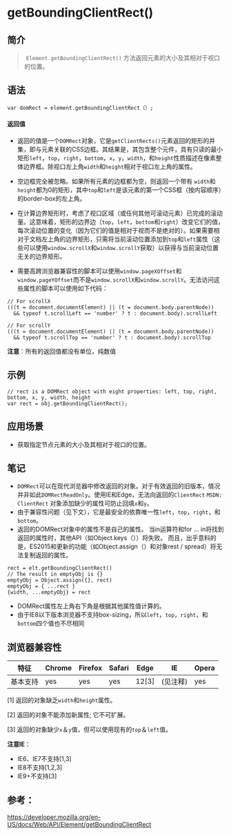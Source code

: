 # getBoundingClientRect()

## 简介

>  `Element.getBoundingClientRect()` 方法返回元素的大小及其相对于视口的位置。 



## 语法

```
var domRect = element.getBoundingClientRect（）;
```

#### 返回值

- 返回的值是一个`DOMRect`对象，它是`getClientRects()`元素返回的矩形的并集，即与元素关联的CSS边框。其结果是，其包含整个元件，具有只读的最小矩形`left`，`top`，`right`，`bottom`，`x`，`y`，`width`，和`height`性质描述在像素整体边界框。除视口左上角`width`和`height`相对于视口左上角的属性。
- 空边框完全被忽略。如果所有元素的边框都为空，则返回一个带有 `width`和`height`都为0的矩形，其中`top`和`left`是该元素的第一个CSS框（按内容顺序）的border-box的左上角。
- 在计算边界矩形时，考虑了视口区域（或任何其他可滚动元素）已完成的滚动量。这意味着，矩形的边界边（`top`，`left`，`bottom`和`right`）改变它们的值，每次滚动位置的变化（因为它们的值是相对于视而不是绝对的）。如果需要相对于文档左上角的边界矩形，只需将当前滚动位置添加到`top`和`left`属性（这些可以使用`window.scrollX`和`window.scrollY`获取）以获得与当前滚动位置无关的边界矩形。



- 需要高跨浏览器兼容性的脚本可以使用`window.pageXOffset`和`window.pageYOffset`而不是`window.scrollX`和`window.scrollY`。无法访问这些属性的脚本可以使用如下代码：

```
// For scrollX
(((t = document.documentElement) || (t = document.body.parentNode))
  && typeof t.scrollLeft == 'number' ? t : document.body).scrollLeft
  
// For scrollY
(((t = document.documentElement) || (t = document.body.parentNode))
  && typeof t.scrollTop == 'number' ? t : document.body).scrollTop
```

**注意**：所有的返回值都没有单位，纯数值

## 示例

```
// rect is a DOMRect object with eight properties: left, top, right, bottom, x, y, width, height
var rect = obj.getBoundingClientRect();
```

## 应用场景

- 获取指定节点元素的大小及其相对于视口的位置。

## 笔记

- `DOMRect`可以在现代浏览器中修改返回的对象。对于有效返回的旧版本，情况并非如此`DOMRectReadOnly`。使用IE和Edge，无法向返回的`ClientRect`  `MSDN: ClientRect` 对象添加缺少的属性可防止回填`x`和`y`。
- 由于兼容性问题（见下文），它是最安全的依靠唯一性`left`，`top`，`right`，和`bottom`。 
- 返回的DOMRect对象中的属性不是自己的属性。 当in运算符和for ... in将找到返回的属性时，其他API（如Object.keys（））将失败。 而且，出乎意料的是，ES2015和更新的功能（如Object.assign（）和对象rest / spread）将无法复制返回的属性。

```
rect = elt.getBoundingClientRect()
// The result in emptyObj is {} 
emptyObj = Object.assign({}, rect)
emptyObj = { ...rect }
{width, ...emptyObj} = rect
```

- DOMRect属性左上角右下角是根据其他属性值计算的。
- 由于IE8以下版本浏览器不支持box-sizing，所以`left`，`top`，`right`，和`bottom`四个值也不尽相同



## 浏览器兼容性

| 特征     | Chrome | Firefox | Safari | Edge  | IE       | Opera |
| -------- | ------ | ------- | ------ | ----- | -------- | ----- |
| 基本支持 | yes    | yes     | yes    | 12[3] | (见注释) | yes   |

[1] 返回的对象缺乏`width`和`height`属性。

[2] 返回的对象不能添加新属性; 它不可扩展。

[3] 返回的对象缺少`x`＆`y`值，但可以使用现有的`top`＆`left`值。

**注意IE**：

- IE6、IE7不支持[1,3]
- IE8不支持[1,2,3]
- IE9+不支持[3]



## 参考：

https://developer.mozilla.org/en-US/docs/Web/API/Element/getBoundingClientRect

